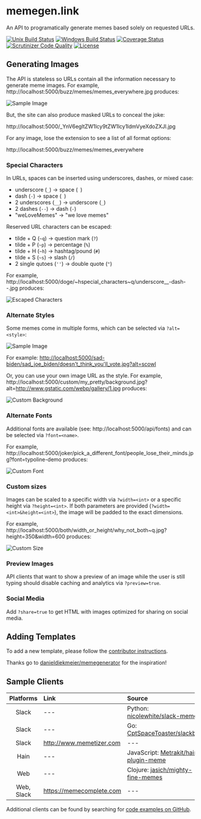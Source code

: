 # memegen.link

An API to programatically generate memes based solely on requested URLs.

[![Unix Build Status](http://img.shields.io/travis/jacebrowning/memegen-flask/main.svg?label=unix)](https://travis-ci.org/jacebrowning/memegen-flask)
[![Windows Build Status](https://img.shields.io/appveyor/ci/jacebrowning/memegen-flask/main.svg?label=windows)](https://ci.appveyor.com/project/jacebrowning/memegen-flask)
[![Coverage Status](http://img.shields.io/coveralls/jacebrowning/memegen-flask/main.svg)](https://coveralls.io/r/jacebrowning/memegen-flask)
[![Scrutinizer Code Quality](http://img.shields.io/scrutinizer/g/jacebrowning/memegen-flask.svg)](https://scrutinizer-ci.com/g/jacebrowning/memegen-flask/?branch=main) <!--content-->
[![License](https://img.shields.io/badge/license-mit-blue)](https://github.com/jacebrowning/memegen-flask/blob/main/LICENSE.md)

## Generating Images

The API is stateless so URLs contain all the information necessary to generate meme images. For example, http://localhost:5000/buzz/memes/memes_everywhere.jpg produces:

![Sample Image](docs/sample.jpg)

But, the site can also produce masked URLs to conceal the joke:

http://localhost:5000/_YnV6egltZW1lcy9tZW1lcy1ldmVyeXdoZXJl.jpg

For any image, lose the extension to see a list of all format options:

http://localhost:5000/buzz/memes/memes_everywhere

### Special Characters

In URLs, spaces can be inserted using underscores, dashes, or mixed case:

* underscore (`_`) → space (` `)
* dash (`-`) → space (` `)
* 2 underscores (`__`) → underscore (`_`)
* 2 dashes (`--`) → dash (`-`)
* "weLoveMemes" → "we love memes"

Reserved URL characters can be escaped:

* tilde + Q (`~q`) → question mark (`?`)
* tilde + P (`~p`) → percentage (`%`)
* tilde + H (`~h`) → hashtag/pound (`#`)
* tilde + S (`~s`) → slash (`/`)
* 2 single qutoes (`''`) → double quote (`"`)

For example, http://localhost:5000/doge/~hspecial_characters~q/underscore__-dash--.jpg produces:

![Escaped Characters](docs/escaped.jpg)

### Alternate Styles

Some memes come in multiple forms, which can be selected via `?alt=<style>`:

![Sample Image](docs/styles.png)

For example: [http://localhost:5000/sad-biden/sad_joe_biden/doesn't_think_you'll_vote.jpg?alt=scowl](http://localhost:5000/sad-biden/sad_joe_biden/doesn't_think_you'll_vote.jpg?alt=scowl)

Or, you can use your own image URL as the style. For example, http://localhost:5000/custom/my_pretty/background.jpg?alt=http://www.gstatic.com/webp/gallery/1.jpg produces:

![Custom Background](docs/custom.jpg)

### Alternate Fonts

Additional fonts are available (see: http://localhost:5000/api/fonts) and can be selected via `?font=<name>`.

For example, http://localhost:5000/joker/pick_a_different_font/people_lose_their_minds.jpg?font=typoline-demo produces:

![Custom Font](docs/font.jpg)

### Custom sizes

Images can be scaled to a specific width via `?width=<int>` or a specific height via `?height=<int>`. If both parameters are provided (`?width=<int>&height=<int>`), the image will be padded to the exact dimensions.

For example, http://localhost:5000/both/width_or_height/why_not_both~q.jpg?height=350&width=600 produces:

![Custom Size](docs/size.jpg)

### Preview Images

API clients that want to show a preview of an image while the user is still typing should disable caching and analytics via `?preview=true`.

### Social Media

Add `?share=true` to get HTML with images optimized for sharing on social media.

## Adding Templates

To add a new template, please follow the [contributor instructions](CONTRIBUTING.md).

Thanks go to [danieldiekmeier/memegenerator](https://github.com/danieldiekmeier/memegenerator) for the inspiration!

## Sample Clients

| Platforms | Link | Source |
| :-: | :-- | :-- |
| Slack | --- | Python: [nicolewhite/slack-meme](https://github.com/nicolewhite/slack-meme) | --- |
| Slack | --- | Go: [CptSpaceToaster/slackbot](https://github.com/CptSpaceToaster/slackbot) | --- |
| Slack | http://www.memetizer.com | --- |
| Hain | --- | JavaScript: [Metrakit/hain-plugin-meme](https://github.com/Metrakit/hain-plugin-meme) |
| Web | ---| Clojure: [jasich/mighty-fine-memes](https://github.com/jasich/mighty-fine-memes) |
| Web, Slack | https://memecomplete.com | --- |

Additional clients can be found by searching for [code examples on GitHub](https://github.com/search?o=desc&q=%22memegen.link%22+&ref=searchresults&s=indexed&type=Code&utf8=%E2%9C%93).
